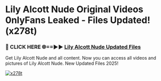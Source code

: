 # Lily Alcott Nude Original Videos 0nlyFans Leaked - Files Updated! (x278t)

<h3>🔴 CLICK HERE 🌐==►► <a href="https://tinyurl.com/yrmya6cz" rel="nofollow">Lily Alcott Nude Updated Files</a></h3>

Get Lily Alcott Nude and all content. Now you can access all videos and pictures of Lily Alcott Nude. New Updated Files 2025!

[![x278t](https://i.imgur.com/FMdXYCs.gif)](https://tinyurl.com/yrmya6cz)
